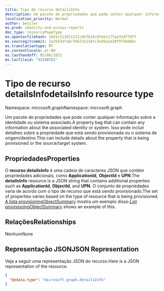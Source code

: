 ```yaml
---
title: Tipo de recurso detailsInfo
description: Um pacote de propriedades que pode conter qualquer informação sobre a identidade ou sistema associado.
localization_priority: Normal
author: besiler
ms.prod: identity-and-access-reports
doc_type: resourcePageType
ms.openlocfilehash: 1841c513651131c4bf624c07ee117fae32df79f7
ms.sourcegitcommit: 2a35434fabc76672e21bfc3ed5a1d28f9f3b66bc
ms.translationtype: MT
ms.contentlocale: pt-BR
ms.lasthandoff: 05/06/2021
ms.locfileid: "52240761"
---
```

# <a name="detailsinfo-resource-type"></a><span data-ttu-id="f67d5-103">Tipo de recurso detailsInfo</span><span class="sxs-lookup"><span data-stu-id="f67d5-103">detailsInfo resource type</span></span>

<span data-ttu-id="f67d5-104">Namespace: microsoft.graph</span><span class="sxs-lookup"><span data-stu-id="f67d5-104">Namespace: microsoft.graph</span></span>

<span data-ttu-id="f67d5-105">Um pacote de propriedades que pode conter qualquer informação sobre a identidade ou sistema associado.</span><span class="sxs-lookup"><span data-stu-id="f67d5-105">A property bag that can contain any information about the associated identity or system.</span></span> <span data-ttu-id="f67d5-106">Isso pode incluir detalhes sobre a propriedade que está sendo provisionada ou o sistema de origem/destino.</span><span class="sxs-lookup"><span data-stu-id="f67d5-106">This can include details about the property that is being provisioned or the source/target system.</span></span>

## <a name="properties"></a><span data-ttu-id="f67d5-107">Propriedades</span><span class="sxs-lookup"><span data-stu-id="f67d5-107">Properties</span></span>
<span data-ttu-id="f67d5-108">O **recurso detailsInfo** é uma cadeia de caracteres JSON que contém propriedades adicionais, como **ApplicationId,** **ObjectId** e **UPN**.</span><span class="sxs-lookup"><span data-stu-id="f67d5-108">The **detailsInfo** resource is a JSON string that contains additional properties such as **ApplicationId**, **ObjectId**, and **UPN**.</span></span> <span data-ttu-id="f67d5-109">O conjunto de propriedades varia de acordo com o tipo de recurso que está sendo provisionado.</span><span class="sxs-lookup"><span data-stu-id="f67d5-109">The set of properties varies based on the type of resource that is being provisioned.</span></span> <span data-ttu-id="f67d5-110">[A lista provisioningObjectSummary](../api/provisioningobjectsummary-list.md) mostra um exemplo disso.</span><span class="sxs-lookup"><span data-stu-id="f67d5-110">[List provisioningObjectSummary](../api/provisioningobjectsummary-list.md) shows an example of this.</span></span>

## <a name="relationships"></a><span data-ttu-id="f67d5-111">Relações</span><span class="sxs-lookup"><span data-stu-id="f67d5-111">Relationships</span></span>
<span data-ttu-id="f67d5-112">Nenhum</span><span class="sxs-lookup"><span data-stu-id="f67d5-112">None</span></span>
## <a name="json-representation"></a><span data-ttu-id="f67d5-113">Representação JSON</span><span class="sxs-lookup"><span data-stu-id="f67d5-113">JSON Representation</span></span>
<span data-ttu-id="f67d5-114">Veja a seguir uma representação JSON do recurso.</span><span class="sxs-lookup"><span data-stu-id="f67d5-114">Here is a JSON representation of the resource.</span></span>
<!--{
  "blockType": "resource",
  "@odata.type": "microsoft.graph.detailsInfo",
  "openType": true,
 "optionalProperties": [
 
 ],
}-->
``` json
{
  "@odata.type": "microsoft.graph.detailsInfo"
}
```


